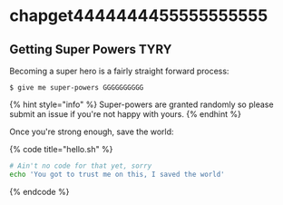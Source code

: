 # chapget4444444455555555555

## Getting Super Powers TYRY

Becoming a super hero is a fairly straight forward process:

```
$ give me super-powers GGGGGGGGGG
```

{% hint style="info" %}
 Super-powers are granted randomly so please submit an issue if you're not happy with yours.
{% endhint %}

Once you're strong enough, save the world:

{% code title="hello.sh" %}
```bash
# Ain't no code for that yet, sorry
echo 'You got to trust me on this, I saved the world'
```
{% endcode %}




